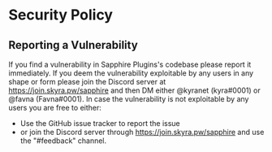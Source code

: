 # Security Policy

## Reporting a Vulnerability

If you find a vulnerability in Sapphire Plugins's codebase please report it immediately.
If you deem the vulnerability exploitable by any users in any shape or form please join the Discord server at https://join.skyra.pw/sapphire and then DM either @kyranet (kyra#0001) or @favna (Favna#0001).
In case the vulnerability is not exploitable by any users you are free to either:

-   Use the GitHub issue tracker to report the issue
-   or join the Discord server through https://join.skyra.pw/sapphire and use the "#feedback" channel.
